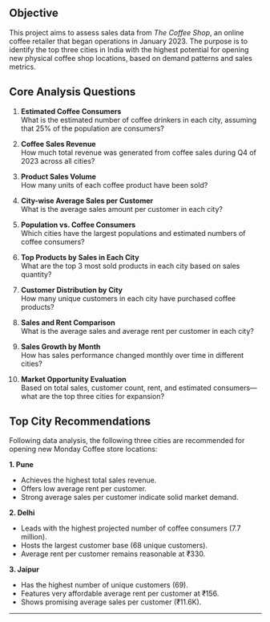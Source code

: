 
## **Objective**  
This project aims to assess sales data from *The Coffee Shop*, an online coffee retailer that began operations in January 2023. The purpose is to identify the top three cities in India with the highest potential for opening new physical coffee shop locations, based on demand patterns and sales metrics.

## **Core Analysis Questions**
1. **Estimated Coffee Consumers**  
   What is the estimated number of coffee drinkers in each city, assuming that 25% of the population are consumers?

2. **Coffee Sales Revenue**  
   How much total revenue was generated from coffee sales during Q4 of 2023 across all cities?

3. **Product Sales Volume**  
   How many units of each coffee product have been sold?

4. **City-wise Average Sales per Customer**  
   What is the average sales amount per customer in each city?

5. **Population vs. Coffee Consumers**  
   Which cities have the largest populations and estimated numbers of coffee consumers?

6. **Top Products by Sales in Each City**  
   What are the top 3 most sold products in each city based on sales quantity?

7. **Customer Distribution by City**  
   How many unique customers in each city have purchased coffee products?

8. **Sales and Rent Comparison**  
   What is the average sales and average rent per customer in each city?

9. **Sales Growth by Month**  
   How has sales performance changed monthly over time in different cities?

10. **Market Opportunity Evaluation**  
    Based on total sales, customer count, rent, and estimated consumers—what are the top three cities for expansion?

## **Top City Recommendations**
Following data analysis, the following three cities are recommended for opening new Monday Coffee store locations:

**1. Pune**  
- Achieves the highest total sales revenue.  
- Offers low average rent per customer.  
- Strong average sales per customer indicate solid market demand.

**2. Delhi**  
- Leads with the highest projected number of coffee consumers (7.7 million).  
- Hosts the largest customer base (68 unique customers).  
- Average rent per customer remains reasonable at ₹330.

**3. Jaipur**  
- Has the highest number of unique customers (69).  
- Features very affordable average rent per customer at ₹156.  
- Shows promising average sales per customer (₹11.6K).

---
